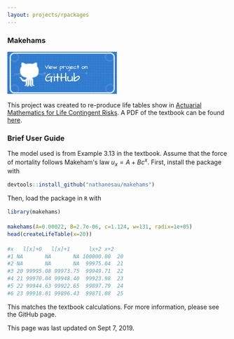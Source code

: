 ```yaml
---
layout: projects/rpackages
---
```


### Makehams

<a href="https://github.com/nathanesau/makehams"><img src="../../../assets/images/github-button-blue.png" width="250"/></a>

This project was created to re-produce life tables show in [Actuarial Mathematics for Life Contingent Risks](https://www.amazon.ca/Actuarial-Mathematics-Life-Contingent-Risks/dp/1107044073). A PDF of the textbook can be found [here](https://fac.ksu.edu.sa/sites/default/files/actuarial-mathematics-for-life-contingent-risks.pdf).

### Brief User Guide

The model used is from Example 3.13 in the textbook. Assume that the force of mortality follows Makeham's law $u_{x} = A + Bc^{x}$. First, install the package with 

```R
devtools::install_github("nathanesau/makehams")
```

Then, load the package in ``R`` with 

```R
library(makehams)

makehams(A=0.00022, B=2.7e-06, c=1.124, w=131, radix=1e+05)
head(createLifeTable(x=20))

#x   l[x]+0   l[x]+1      lx+2 x+2
#1 NA       NA       NA 100000.00  20
#2 NA       NA       NA  99975.04  21
#3 20 99995.08 99973.75  99949.71  22
#4 21 99970.04 99948.40  99923.98  23
#5 22 99944.63 99922.65  99897.79  24
#6 23 99918.81 99896.43  99871.08  25
```

This matches the textbook calculations. For more information, please see the GitHub page.

This page was last updated on Sept 7, 2019.